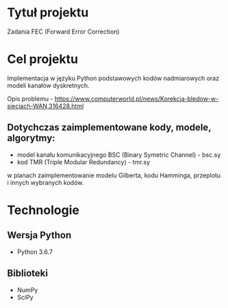 # Tytuł projektu
Zadania FEC (Forward Error Correction)

# Cel projektu
Implementacja w języku Python podstawowych kodów nadmiarowych oraz modeli kanałów dyskretnych.

Opis problemu - https://www.computerworld.pl/news/Korekcja-bledow-w-sieciach-WAN,316428.html

## Dotychczas zaimplementowane kody, modele, algorytmy:
* model kanału komunikacyjnego BSC (Binary Symetric Channel) - bsc.sy
* kod TMR (Triple Modular Redundancy) - tmr.sy

w planach zaimplementowanie modelu Gilberta, kodu Hamminga, przeplotu i innych wybranych kodów.

# Technologie

## Wersja Python
* Python 3.6.7

## Biblioteki
* NumPy
* SciPy
